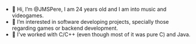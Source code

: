 - 👋 Hi, I’m @JMSPere, I am 24 years old and I am into music and videogames.
- 👀 I’m interested in software developing projects, specially those regarding games or backend development.
- 🌱 I've worked with C/C++ (even though most of it was pure C) and Java.
